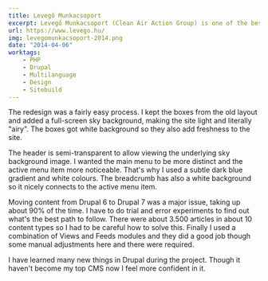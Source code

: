 ```yaml
---
title: Levegő Munkacsoport
excerpt: Levegő Munkacsoport (Clean Air Action Group) is one of the best-known environmental NGOs in Hungary. My task was a redesign and moving from Drupal 6 to 7.
url: https://www.levego.hu/
img: levegomunkacsoport-2014.png
date: "2014-04-06"
worktags:
    - PHP
    - Drupal
    - Multilanguage
    - Design
    - Sitebuild
---
```


The redesign was a fairly easy process. I kept the boxes from the old layout and added a full-screen sky background, making the site light and literally "airy". The boxes got white background so they also add freshness to the site.

The header is semi-transparent to allow viewing the underlying sky background image. I wanted the main menu to be more distinct and the active menu item more noticeable. That's why I used a subtle dark blue gradient and white colours. The breadcrumb has also a white background so it nicely connects to the active menu item.

Moving content from Drupal 6 to Drupal 7 was a major issue, taking up about 90% of the time. I have to do trial and error experiments to find out what's the best path to follow. There were about 3.500 articles in about 10 content types so I had to be careful how to solve this. Finally I used a combination of Views and Feeds modules and they did a good job though some manual adjustments here and there were required.

I have learned many new things in Drupal during the project. Though it haven't become my top CMS now I feel more confident in it.

